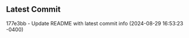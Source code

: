 
## Latest Commit
177e3bb - Update README with latest commit info (2024-08-29 16:53:23 -0400) <Yunxi-Zhou>
